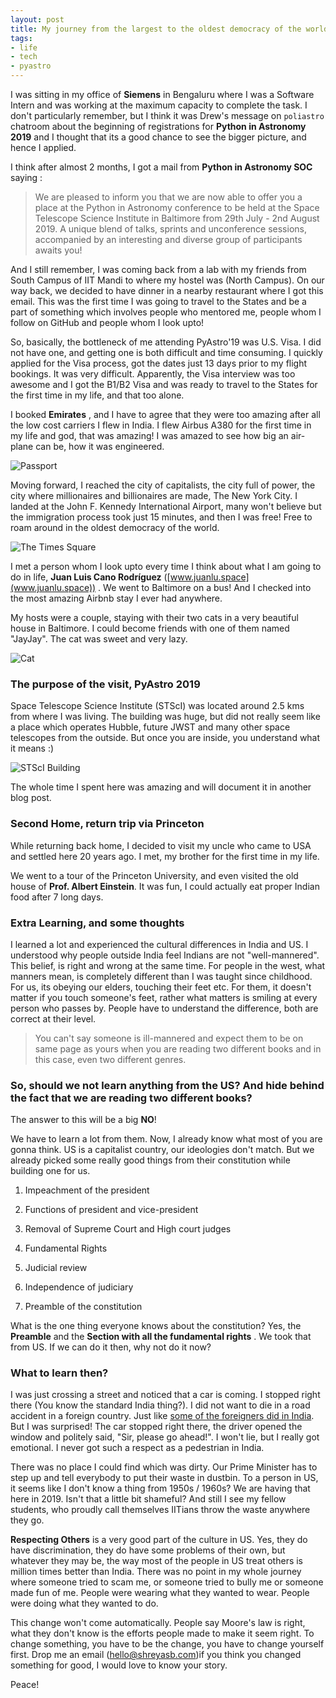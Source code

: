 ```yaml
---
layout: post
title: My journey from the largest to the oldest democracy of the world!
tags:
- life
- tech
- pyastro
---
```

I was sitting in my office of **Siemens** in Bengaluru where I was a Software Intern and was working at the maximum capacity to complete the task. I don't particularly remember, but I think it was Drew's message on `poliastro` chatroom about the beginning of registrations for **Python in Astronomy 2019** and I thought that its a good chance to see the bigger picture, and hence I applied.



I think after almost 2 months, I got a mail from **Python in Astronomy SOC** saying :

> We are pleased to inform you that we are now able to offer you a place at the Python in Astronomy conference to be held at the Space Telescope Science Institute in Baltimore from 29th July - 2nd August 2019. A unique blend of talks, sprints and unconference sessions, accompanied by an interesting and diverse group of participants awaits you!

And I still remember, I was coming back from a lab with my friends from South Campus of IIT Mandi to where my hostel was (North Campus). On our way back, we decided to have dinner in a nearby restaurant where I got this email. This was the first time I was going to travel to the States and be a part of something which involves people who mentored me, people whom I follow on GitHub and people whom I look upto!

So, basically, the bottleneck of me attending PyAstro'19 was U.S. Visa. I did not have one, and getting one is both difficult and time consuming. I quickly applied for the Visa process, got the dates just 13 days prior to my flight bookings. It was very difficult. Apparently, the Visa interview was too awesome and I got the B1/B2 Visa and was ready to travel to the States for the first time in my life, and that too alone.

I booked **Emirates** , and I have to agree that they were too amazing after all the low cost carriers I flew in India. I flew Airbus A380 for the first time in my life and god, that was amazing! I was amazed to see how big an air-plane can be, how it was engineered. 

![Passport](../images/newyork2.jpg)

Moving forward, I reached the city of capitalists, the city full of power, the city where millionaires and billionaires are made, The New York City. I landed at the John F. Kennedy International Airport, many won't believe but the immigration process took just 15 minutes, and then I was free! Free to roam around in the oldest democracy of the world. 

![The Times Square](../images/newyork1.jpg)

I met a person whom I look upto every time I think about what I am going to do in life, **Juan Luis Cano Rodríguez** ([www.juanlu.space](www.juanlu.space)) . We went to Baltimore on a bus! And I checked into the most amazing Airbnb stay I ever had anywhere. 

My hosts were a couple, staying with their two cats in a very beautiful house in Baltimore. I could become friends with one of them named "JayJay". The cat was sweet and very lazy. 

![Cat](../images/newyork3.jpg)

### The purpose of the visit, PyAstro 2019

Space Telescope Science Institute (STScI) was located around 2.5 kms from where I was living. The building was huge, but did not really seem like a place which operates Hubble, future JWST and many other space telescopes from the outside. But once you are inside, you understand what it means :) 

![STScI Building](../images/newyork5.jpg)

The whole time I spent here was amazing and will document it in another blog post. 

### Second Home, return trip via Princeton

While returning back home, I decided to visit my uncle who came to USA and settled here 20 years ago. I met, my brother for the first time in my life.

We went to a tour of the Princeton University, and even visited the old house of **Prof. Albert Einstein**. It was fun, I could actually eat proper Indian food after 7 long days.

### Extra Learning, and some thoughts

I learned a lot and experienced the cultural differences in India and US. I understood why people outside India feel Indians are not "well-mannered". This belief, is right and wrong at the same time. For people in the west, what manners mean, is completely different than I was taught since childhood. For us, its obeying our elders, touching their feet etc. For them, it doesn't matter if you touch someone's feet, rather what matters is smiling at every person who passes by.  People have to understand the difference, both are correct at their level. 

> You can't say someone is ill-mannered and expect them  to be on same page as yours when you are reading two different books and in this case, even two different genres. 

### So, should we not learn anything from the US? And hide behind the fact that we are reading two different books? 

The answer to this will be a big **NO**!

We have to learn a lot from them. Now, I already know what most of you are gonna think. US is a capitalist country, our ideologies don't match. But we already picked some really good things from their constitution while building one for us.

1. Impeachment of the president

2. Functions of president and vice-president

3. Removal of Supreme Court and High court judges

4. Fundamental Rights

5. Judicial review

6. Independence of judiciary

7. Preamble of the constitution

What is the one thing everyone knows about the constitution? Yes, the **Preamble** and the **Section with all the fundamental rights** . We took that from US. If we can do it then, why not do it now?

### What to learn then?

I was just crossing a street and noticed that a car is coming. I stopped right there (You know the standard India thing?). I did not want to die in a road accident in a foreign country. Just like [some of the foreigners did in India](https://www.indiatoday.in/india/story/road-accident-rajasthan-tourists-injured-1110798-2017-12-16). But I was surprised! The car stopped right there, the driver opened the window and politely said, "Sir, please go ahead!". I won't lie, but I really got emotional. I never got such a respect as a pedestrian in India. 

There was no place I could find which was dirty. Our Prime Minister has to step up and tell everybody to put their waste in dustbin. To a person in US, it seems like I don't know a thing from 1950s / 1960s? We are having that here in 2019. Isn't that a little bit shameful? And still I see my fellow students, who proudly call themselves IITians throw the waste anywhere they go. 

**Respecting Others** is a very good part of the culture in US. Yes, they do have discrimination, they do have some problems of their own, but whatever they may be, the way most of the people in US treat others is million times better than India. There was no point in my whole journey where someone tried to scam me, or someone tried to bully me or someone made fun of me. People were wearing what they wanted to wear. People were doing what they wanted to do. 

This change won't come automatically. People say Moore's law is right, what they don't know is the efforts people made to make it seem right. To change something, you have to be the change, you have to change yourself first. Drop me an email ([hello@shreyasb.com](mailto:hello@shreyasb.com))if you think you changed something for good, I would love to know your story.

Peace!